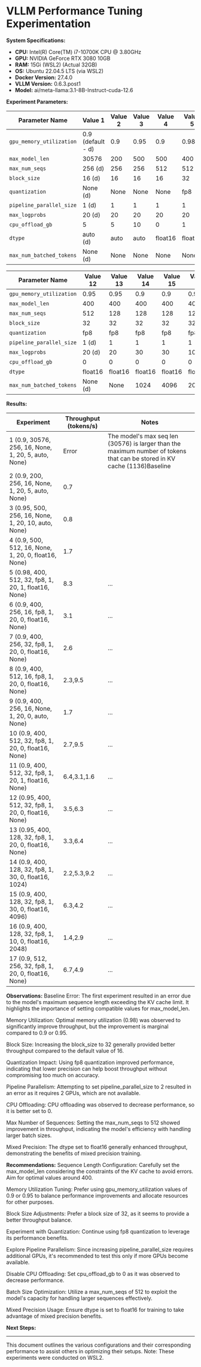 # VLLM Performance Tuning Experimentation

**System Specifications:**

* **CPU:** Intel(R) Core(TM) i7-10700K CPU @ 3.80GHz
* **GPU:** NVIDIA GeForce RTX 3080 10GB 
* **RAM:** 15Gi (WSL2) (Actual 32GB)
* **OS:** Ubuntu 22.04.5 LTS (via WSL2)
* **Docker Version:** 27.4.0
* **VLLM Version:** 0.6.3.post1
* **Model:** ai/meta-llama:3.1-8B-Instruct-cuda-12.6

**Experiment Parameters:**

| Parameter Name             | Value 1           | Value 2 | Value 3 | Value 4 | Value 5 | Value 6 | Value 7 | Value 8 | Value 9 | Value 10 | Value 11 |
|----------------------------|-------------------|---------|---------|---------|---------|---------|---------|---------|---------|----------|----------|
| `gpu_memory_utilization`   | 0.9 (default - d) | 0.9     | 0.95    | 0.9     | 0.98    | 0.9     | 0.9     | 0.9     | 0.9     | 0.9      | 0.9      |
| `max_model_len`            | 30576             | 200     | 500     | 500     | 400     | 400     | 400     | 400     | 400     | 400      | 400      |
| `max_num_seqs`             | 256 (d)           | 256     | 256     | 512     | 512     | 256     | 256     | 512     | 256     | 512      | 512      |
| `block_size`               | 16 (d)            | 16      | 16      | 16      | 32      | 16      | 32      | 16      | 16      | 32       | 32       |
| `quantization`             | None (d)          | None    | None    | None    | fp8     | fp8     | fp8     | fp8     | None    | fp8      | fp8      |
| `pipeline_parallel_size`   | 1 (d)             | 1       | 1       | 1       | 1       | 1       | 1       | 1       | 1       | 1        | 1        |
| `max_logprobs`             | 20 (d)            | 20      | 20      | 20      | 20      | 20      | 20      | 20      | 20      | 20       | 20       |
| `cpu_offload_gb`           | 5                 | 5       | 10      | 0       | 1       | 0       | 0       | 0       | 0       | 0        | 1        |
| `dtype`                    | auto (d)          | auto    | auto    | float16 | float16 | float16 | float16 | float16 | auto    | float16  | float16  |
| `max_num_batched_tokens`   | None (d)          | None    | None    | None    | None    | None    | None    | None    | None    | None     | None     |

| Parameter Name             | Value 12  | Value 13 | Value 14 | Value 15 | Value 16 | Value 17 |
|----------------------------|-----------|----------|----------|----------|----------|---------|
| `gpu_memory_utilization`   | 0.95      | 0.95     | 0.9      | 0.9      | 0.9      | 0.9     |
| `max_model_len`            | 400       | 400      | 400      | 400      | 400      | 512     |
| `max_num_seqs`             | 512       | 128      | 128      | 128      | 128      | 256     |
| `block_size`               | 32        | 32       | 32       | 32       | 32       | 32      |
| `quantization`             | fp8       | fp8      | fp8      | fp8      | fp8      | fp8     |
| `pipeline_parallel_size`   | 1 (d)     | 1        | 1        | 1        | 1        | 1       |
| `max_logprobs`             | 20 (d)    | 20       | 30       | 30       | 10       | 20      |
| `cpu_offload_gb`           | 0         | 0        | 0        | 0        | 0        | 0       |
| `dtype`                    | float16   | float16  | float16  | float16  | float16  | float16 |
| `max_num_batched_tokens`   | None (d)  | None     | 1024     | 4096     | 2048     | None    |

**Results:**

| Experiment                                            | Throughput (tokens/s) | Notes                                  |
|-------------------------------------------------------|-----------------------|----------------------------------------|
| 1 (0.9, 30576, 256, 16, None, 1, 20, 5, auto, None)   | Error                 | The model's max seq len (30576) is larger than the maximum number of tokens that can be stored in KV cache (1136)Baseline                               |
| 2 (0.9, 200, 256, 16, None, 1, 20, 5, auto, None)     | 0.7                   |                                        |
| 3 (0.95, 500, 256, 16, None, 1, 20, 10, auto, None)   | 0.8                   |                                        |
| 4 (0.9, 500, 512, 16, None, 1, 20, 0, float16, None)  | 1.7                   |                                        |
| 5 (0.98, 400, 512, 32, fp8, 1, 20, 1, float16, None)  | 8.3                   | ...                                    |
| 6 (0.9, 400, 256, 16, fp8, 1, 20, 0, float16, None)   | 3.1                   | ...                                    |
| 7 (0.9, 400, 256, 32, fp8, 1, 20, 0, float16, None)   | 2.6                   | ...                                    |
| 8 (0.9, 400, 512, 16, fp8, 1, 20, 0, float16, None)   | 2.3,9.5               | ...                                    |
| 9 (0.9, 400, 256, 16, None, 1, 20, 0, auto, None)     | 1.7                   | ...                                    |
| 10 (0.9, 400, 512, 32, fp8, 1, 20, 0, float16, None)  | 2.7,9.5               | ...                                    |
| 11 (0.9, 400, 512, 32, fp8, 1, 20, 1, float16, None)  | 6.4,3.1,1.6           | ...                                    |
| 12 (0.95, 400, 512, 32, fp8, 1, 20, 0, float16, None) | 3.5,6.3               | ...                                    |
| 13 (0.95, 400, 128, 32, fp8, 1, 20, 0, float16, None) | 3.3,6.4               | ...                                    |
| 14 (0.9, 400, 128, 32, fp8, 1, 30, 0, float16, 1024)  | 2.2,5.3,9.2           | ...                                    |
| 15 (0.9, 400, 128, 32, fp8, 1, 30, 0, float16, 4096)  | 6.3,4.2               | ...                                    |
| 16 (0.9, 400, 128, 32, fp8, 1, 10, 0, float16, 2048)  | 1.4,2.9               | ...                                    |
| 17 (0.9, 512, 256, 32, fp8, 1, 20, 0, float16, None)  | 6.7,4.9               | ...                                    |


**Observations:**
Baseline Error: The first experiment resulted in an error due to the model's maximum sequence length exceeding the KV cache limit. It highlights the importance of setting compatible values for max_model_len.

Memory Utilization: Optimal memory utilization (0.98) was observed to significantly improve throughput, but the improvement is marginal compared to 0.9 or 0.95.

Block Size: Increasing the block_size to 32 generally provided better throughput compared to the default value of 16.

Quantization Impact: Using fp8 quantization improved performance, indicating that lower precision can help boost throughput without compromising too much on accuracy.

Pipeline Parallelism: Attempting to set pipeline_parallel_size to 2 resulted in an error as it requires 2 GPUs, which are not available.

CPU Offloading: CPU offloading was observed to decrease performance, so it is better set to 0.

Max Number of Sequences: Setting the max_num_seqs to 512 showed improvement in throughput, indicating the model's efficiency with handling larger batch sizes.

Mixed Precision: The dtype set to float16 generally enhanced throughput, demonstrating the benefits of mixed precision training.


**Recommendations:**
Sequence Length Configuration: Carefully set the max_model_len considering the constraints of the KV cache to avoid errors. Aim for optimal values around 400.

Memory Utilization Tuning: Prefer using gpu_memory_utilization values of 0.9 or 0.95 to balance performance improvements and allocate resources for other purposes.

Block Size Adjustments: Prefer a block size of 32, as it seems to provide a better throughput balance.

Experiment with Quantization: Continue using fp8 quantization to leverage its performance benefits.

Explore Pipeline Parallelism: Since increasing pipeline_parallel_size requires additional GPUs, it's recommended to test this only if more GPUs become available.

Disable CPU Offloading: Set cpu_offload_gb to 0 as it was observed to decrease performance.

Batch Size Optimization: Utilize a max_num_seqs of 512 to exploit the model's capacity for handling larger sequences effectively.

Mixed Precision Usage: Ensure dtype is set to float16 for training to take advantage of mixed precision benefits.


**Next Steps:**


---

This document outlines the various configurations and their corresponding performance to assist others in optimizing their setups. Note: These experiments were conducted on WSL2.

